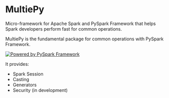 # MultiePy

Micro-framework for Apache Spark and PySpark Framework that helps Spark developers perform fast for common operations.

MultiePy is the fundamental package for common operations with PySpark Framework.

[![Powered by PySpark Framework](https://img.shields.io/badge/powered%20by-PySpark-orange.svg?style=flat&colorA=E1523D&colorB=007D8A)](
https://github.com/apache/spark/tree/master/python/pyspark)


It provides:

- Spark Session
- Casting
- Generators
- Security (in development)